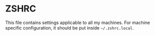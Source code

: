 # ZSHRC

This file contains settings applicable to all my machines. For machine specific configuration, it should be put inside `~/.zshrc.local`.
